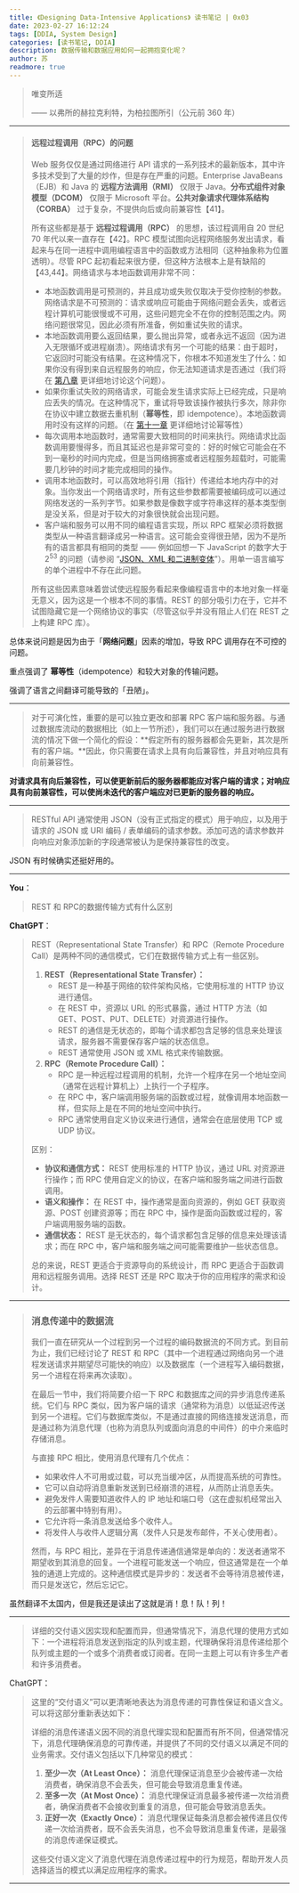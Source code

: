 ```yaml
---
title: 《Designing Data-Intensive Applications》 读书笔记 | 0x03
date: 2023-02-27 16:12:24
tags: [DDIA, System Design]
categories: [读书笔记, DDIA]
description: 数据传输和数据应用如何一起拥抱变化呢？
author: 苏
readmore: true
---
```


> 唯变所适
>
> —— 以弗所的赫拉克利特，为柏拉图所引（公元前 360 年）

---

> #### 远程过程调用（RPC）的问题
>
> Web 服务仅仅是通过网络进行 API 请求的一系列技术的最新版本，其中许多技术受到了大量的炒作，但是存在严重的问题。Enterprise JavaBeans（EJB）和 Java 的 **远程方法调用（RMI）** 仅限于 Java。**分布式组件对象模型（DCOM）** 仅限于 Microsoft 平台。**公共对象请求代理体系结构（CORBA）** 过于复杂，不提供向后或向前兼容性【41】。
>
> 所有这些都是基于 **远程过程调用（RPC）** 的思想，该过程调用自 20 世纪 70 年代以来一直存在【42】。RPC 模型试图向远程网络服务发出请求，看起来与在同一进程中调用编程语言中的函数或方法相同（这种抽象称为位置透明）。尽管 RPC 起初看起来很方便，但这种方法根本上是有缺陷的【43,44】。网络请求与本地函数调用非常不同：
>
> - 本地函数调用是可预测的，并且成功或失败仅取决于受你控制的参数。网络请求是不可预测的：请求或响应可能由于网络问题会丢失，或者远程计算机可能很慢或不可用，这些问题完全不在你的控制范围之内。网络问题很常见，因此必须有所准备，例如重试失败的请求。
> - 本地函数调用要么返回结果，要么抛出异常，或者永远不返回（因为进入无限循环或进程崩溃）。网络请求有另一个可能的结果：由于超时，它返回时可能没有结果。在这种情况下，你根本不知道发生了什么：如果你没有得到来自远程服务的响应，你无法知道请求是否通过（我们将在 [第八章]() 更详细地讨论这个问题）。
> - 如果你重试失败的网络请求，可能会发生请求实际上已经完成，只是响应丢失的情况。在这种情况下，重试将导致该操作被执行多次，除非你在协议中建立数据去重机制（**幂等性**，即 idempotence）。本地函数调用时没有这样的问题。（在 [第十一章]() 更详细地讨论幂等性）
> - 每次调用本地函数时，通常需要大致相同的时间来执行。网络请求比函数调用要慢得多，而且其延迟也是非常可变的：好的时候它可能会在不到一毫秒的时间内完成，但是当网络拥塞或者远程服务超载时，可能需要几秒钟的时间才能完成相同的操作。
> - 调用本地函数时，可以高效地将引用（指针）传递给本地内存中的对象。当你发出一个网络请求时，所有这些参数都需要被编码成可以通过网络发送的一系列字节。如果参数是像数字或字符串这样的基本类型倒是没关系，但是对于较大的对象很快就会出现问题。
> - 客户端和服务可以用不同的编程语言实现，所以 RPC 框架必须将数据类型从一种语言翻译成另一种语言。这可能会变得很丑陋，因为不是所有的语言都具有相同的类型 —— 例如回想一下 JavaScript 的数字大于 $2^{53}$ 的问题（请参阅 “[JSON、XML 和二进制变体]()”）。用单一语言编写的单个进程中不存在此问题。
>
> 所有这些因素意味着尝试使远程服务看起来像编程语言中的本地对象一样毫无意义，因为这是一个根本不同的事情。REST 的部分吸引力在于，它并不试图隐藏它是一个网络协议的事实（尽管这似乎并没有阻止人们在 REST 之上构建 RPC 库）。

总体来说问题是因为由于「**网络问题**」因素的增加，导致 RPC 调用存在不可控的问题。

重点强调了 **幂等性**（idempotence）和较大对象的传输问题。

强调了语言之间翻译可能导致的「丑陋」。

---

> 对于可演化性，重要的是可以独立更改和部署 RPC 客户端和服务器。与通过数据库流动的数据相比（如上一节所述），我们可以在通过服务进行数据流的情况下做一个简化的假设：**假定所有的服务器都会先更新，其次是所有的客户端。**因此，你只需要在请求上具有向后兼容性，并且对响应具有向前兼容性。

**对请求具有向后兼容性，可以使更新前后的服务器都能应对客户端的请求；对响应具有向前兼容性，可以使尚未迭代的客户端应对已更新的服务器的响应。**

---

> RESTful API 通常使用 JSON（没有正式指定的模式）用于响应，以及用于请求的 JSON 或 URI 编码 / 表单编码的请求参数。添加可选的请求参数并向响应对象添加新的字段通常被认为是保持兼容性的改变。

JSON 有时候确实还挺好用的。

---

**You**：

> REST 和 RPC的数据传输方式有什么区别

**ChatGPT**：

> REST（Representational State Transfer）和 RPC（Remote Procedure Call）是两种不同的通信模式，它们在数据传输方式上有一些区别。
>
> 1. **REST（Representational State Transfer）：**
>    - REST 是一种基于网络的软件架构风格，它使用标准的 HTTP 协议进行通信。
>    - 在 REST 中，资源以 URL 的形式暴露，通过 HTTP 方法（如 GET、POST、PUT、DELETE）对资源进行操作。
>    - REST 的通信是无状态的，即每个请求都包含足够的信息来处理该请求，服务器不需要保存客户端的状态信息。
>    - REST 通常使用 JSON 或 XML 格式来传输数据。
> 2. **RPC（Remote Procedure Call）：**
>    - RPC 是一种远程过程调用的机制，允许一个程序在另一个地址空间（通常在远程计算机上）上执行一个子程序。
>    - 在 RPC 中，客户端调用服务端的函数或过程，就像调用本地函数一样，但实际上是在不同的地址空间中执行。
>    - RPC 通常使用自定义协议来进行通信，通常会在底层使用 TCP 或 UDP 协议。
>
> 区别：
>
> - **协议和通信方式：** REST 使用标准的 HTTP 协议，通过 URL 对资源进行操作；而 RPC 使用自定义的协议，在客户端和服务端之间进行函数调用。
> - **语义和操作：** 在 REST 中，操作通常是面向资源的，例如 GET 获取资源、POST 创建资源等；而在 RPC 中，操作是面向函数或过程的，客户端调用服务端的函数。
> - **通信状态：** REST 是无状态的，每个请求都包含足够的信息来处理该请求；而在 RPC 中，客户端和服务端之间可能需要维护一些状态信息。
>
> 总的来说，REST 更适合于资源导向的系统设计，而 RPC 更适合于函数调用和远程服务调用。选择 REST 还是 RPC 取决于你的应用程序的需求和设计。

---

> ### 消息传递中的数据流
>
> 我们一直在研究从一个过程到另一个过程的编码数据流的不同方式。到目前为止，我们已经讨论了 REST 和 RPC（其中一个进程通过网络向另一个进程发送请求并期望尽可能快的响应）以及数据库（一个进程写入编码数据，另一个进程在将来再次读取）。
>
> 在最后一节中，我们将简要介绍一下 RPC 和数据库之间的异步消息传递系统。它们与 RPC 类似，因为客户端的请求（通常称为消息）以低延迟传送到另一个进程。它们与数据库类似，不是通过直接的网络连接发送消息，而是通过称为消息代理（也称为消息队列或面向消息的中间件）的中介来临时存储消息。
>
> 与直接 RPC 相比，使用消息代理有几个优点：
>
> - 如果收件人不可用或过载，可以充当缓冲区，从而提高系统的可靠性。
> - 它可以自动将消息重新发送到已经崩溃的进程，从而防止消息丢失。
> - 避免发件人需要知道收件人的 IP 地址和端口号（这在虚拟机经常出入的云部署中特别有用）。
> - 它允许将一条消息发送给多个收件人。
> - 将发件人与收件人逻辑分离（发件人只是发布邮件，不关心使用者）。
>
> 然而，与 RPC 相比，差异在于消息传递通信通常是单向的：发送者通常不期望收到其消息的回复。一个进程可能发送一个响应，但这通常是在一个单独的通道上完成的。这种通信模式是异步的：发送者不会等待消息被传递，而只是发送它，然后忘记它。

虽然翻译不太国内，但是我还是读出了这就是消！息！队！列！

---

> 详细的交付语义因实现和配置而异，但通常情况下，消息代理的使用方式如下：一个进程将消息发送到指定的队列或主题，代理确保将消息传递给那个队列或主题的一个或多个消费者或订阅者。在同一主题上可以有许多生产者和许多消费者。

ChatGPT：

> 这里的“交付语义”可以更清晰地表达为消息传递的可靠性保证和语义含义。可以将这部分重新表达如下：
>
> 详细的消息传递语义因不同的消息代理实现和配置而有所不同，但通常情况下，消息代理确保消息的可靠传递，并提供了不同的交付语义以满足不同的业务需求。交付语义包括以下几种常见的模式：
>
> 1. **至少一次（At Least Once）：** 消息代理保证消息至少会被传递一次给消费者，确保消息不会丢失，但可能会导致消息重复传递。
> 2. **至多一次（At Most Once）：** 消息代理保证消息最多被传递一次给消费者，确保消费者不会接收到重复的消息，但可能会导致消息丢失。
> 3. **正好一次（Exactly Once）：** 消息代理保证每条消息都会被传递且仅传递一次给消费者，既不会丢失消息，也不会导致消息重复传递，是最强的消息传递保证模式。
>
> 这些交付语义定义了消息代理在消息传递过程中的行为规范，帮助开发人员选择适当的模式以满足应用程序的需求。

---
